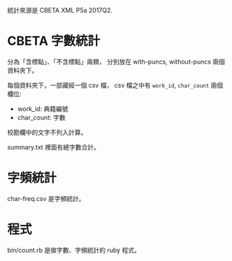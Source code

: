 統計來源是 CBETA XML P5a 2017Q2.

# CBETA 字數統計

分為「含標點」、「不含標點」兩類，
分別放在 with-puncs, without-puncs 兩個資料夾下。

每個資料夾下，一部藏經一個 csv 檔，
csv 檔之中有 `work_id`, `char_count` 兩個欄位:

* work_id: 典籍編號
* char_count: 字數

校勘欄中的文字不列入計算。

summary.txt 裡面有總字數合計。

# 字頻統計

char-freq.csv 是字頻統計。

# 程式

bin/count.rb 是做字數、字頻統計的 ruby 程式。
